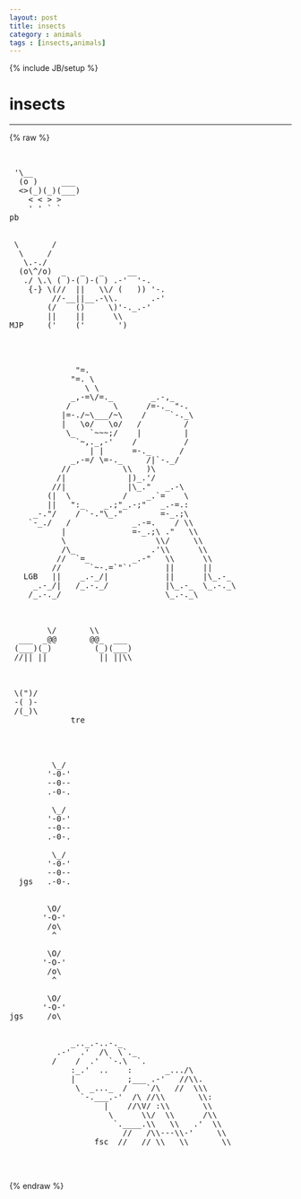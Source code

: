 ```yaml
---
layout: post
title: insects
category : animals
tags : [insects,animals]
---
```

{% include JB/setup %}
# insects
---
{% raw %}
<pre>


 &#039;\__
  (o )     ___
  &lt;&gt;(_)(_)(___)
    &lt; &lt; &gt; &gt;
    &#039; &#039; ` `
pb


 \       /
  \     /  
   \.-./ 
  (o\^/o)  _   _   _     __
   ./ \.\ ( )-( )-( ) .-&#039;  &#039;-.
    {-} \(//  ||   \\/ (   )) &#039;-.
         //-__||__.-\\.       .-&#039;
        (/    ()     \)&#039;-._.-&#039;
        ||    ||      \\
MJP     (&#039;    (&#039;       &#039;)




              &quot;=.
             &quot;=. \
                \ \
             _,-=\/=._        _.-,_
            /         \      /=-._ &quot;-.
           |=-./~\___/~\    /     `-._\
           |   \o/   \o/   /         /
            \_   `~~~;/    |         |
              `~,._,-&#039;    /          /
                 | |      =-._      /
             _,-=/ \=-._     /|`-._/
           //           \\   )\
          /|             |)_.&#039;/
         //|             |\_.&quot;   _.-\
        (|  \           /    _.`=    \
        ||   &quot;:_    _.;&quot;_.-;&quot;   _.-=.:
     _-.&quot;/    / `-.&quot;\_.&quot;        =-_.;\
    `-_./   /             _.-=.    / \\
           |              =-_.;\ .&quot;   \\
           \                   \\/     \\
           /\_                .&#039;\\      \\
          //  `=_         _.-&quot;   \\      \\
         //      `~-.=`&quot;`&#039;       ||      ||
   LGB   ||    _.-_/|            ||      |\_.-_
     _.-_/|   /_.-._/            |\_.-_  \_.-._\
    /_.-._/                      \_.-._\
 


        \/       \\
  ___  _@@       @@_  ___
 (___)(_)         (_)(___)
 //|| ||           || ||\\



 \(&quot;)/
 -( )-
 /(_)\
             tre




         \_/
        &#039;-0-&#039;
        --0--
        .-0-.

         \_/
        &#039;-0-&#039;
        --0--
        .-0-.

         \_/
        &#039;-0-&#039;
        --0--
  jgs   .-0-.


        \O/
       &#039;-O-&#039;
        /o\
         ^

        \O/
       &#039;-O-&#039;
        /o\
         ^

        \O/
       &#039;-O-&#039;
jgs     /o\


             _.._.-..-._
          .-&#039;  .&#039;  /\  \`._
         /    /  .&#039;  `-.\  `.
             :_.&#039;  ..    :       _.../\
             |           ;___ .-&#039;   //\\.
              \  _..._  /    `/\   //  \\\
               `-.___.-&#039;  /\ //\\       \\:
                    |    //\V/ :\\       \\
                     \      \\/  \\      /\\
                      `.____.\\   \\   .&#039;  \\
                        //   /\\---\\-&#039;     \\
                  fsc  //   // \\   \\       \\


 </pre>
{% endraw %}
